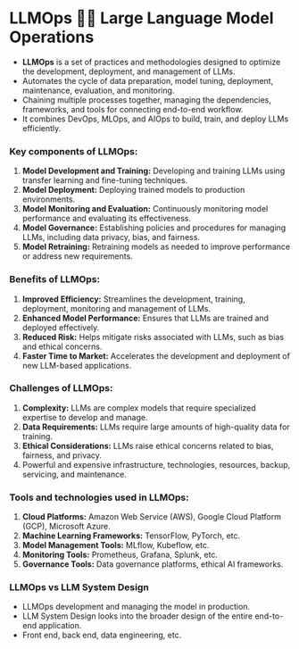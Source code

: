 # **LLMOps** 🤖🧬 Large Language Model Operations

- **LLMOps** is a set of practices and methodologies designed to optimize the development, deployment, and management of LLMs.
- Automates the cycle of data preparation, model tuning, deployment, maintenance, evaluation, and monitoring.
- Chaining multiple processes together, managing the dependencies, frameworks, and tools for connecting end-to-end workflow.
- It combines DevOps, MLOps, and AIOps to build, train, and deploy LLMs efficiently.

### **Key components of LLMOps:**
1. **Model Development and Training:** Developing and training LLMs using transfer learning and fine-tuning techniques.
2. **Model Deployment:** Deploying trained models to production environments.
3. **Model Monitoring and Evaluation:** Continuously monitoring model performance and evaluating its effectiveness.
4. **Model Governance:** Establishing policies and procedures for managing LLMs, including data privacy, bias, and fairness.
5. **Model Retraining:** Retraining models as needed to improve performance or address new requirements.

### **Benefits of LLMOps:**
1. **Improved Efficiency:** Streamlines the development, training, deployment, monitoring and management of LLMs.
2. **Enhanced Model Performance:** Ensures that LLMs are trained and deployed effectively.
3. **Reduced Risk:** Helps mitigate risks associated with LLMs, such as bias and ethical concerns.
4. **Faster Time to Market:** Accelerates the development and deployment of new LLM-based applications.

### **Challenges of LLMOps:**
1. **Complexity:** LLMs are complex models that require specialized expertise to develop and manage.
2. **Data Requirements:** LLMs require large amounts of high-quality data for training.
3. **Ethical Considerations:** LLMs raise ethical concerns related to bias, fairness, and privacy.
4. Powerful and expensive infrastructure, technologies, resources, backup, servicing, and maintenance.

### **Tools and technologies used in LLMOps:**
1. **Cloud Platforms:** Amazon Web Service (AWS), Google Cloud Platform (GCP), Microsoft Azure.
2. **Machine Learning Frameworks:** TensorFlow, PyTorch, etc.
3. **Model Management Tools:** MLflow, Kubeflow, etc.
4. **Monitoring Tools:** Prometheus, Grafana, Splunk, etc.
5. **Governance Tools:** Data governance platforms, ethical AI frameworks.

### **LLMOps vs LLM System Design**

- LLMOps development and managing the model in production.
- LLM System Design looks into the broader design of the entire end-to-end application.
- Front end, back end, data engineering, etc.
